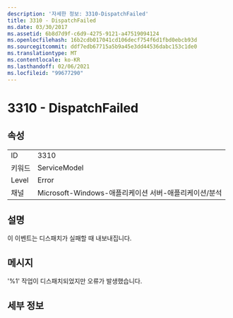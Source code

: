```yaml
---
description: '자세한 정보: 3310-DispatchFailed'
title: 3310 - DispatchFailed
ms.date: 03/30/2017
ms.assetid: 6b8d7d9f-c6d9-4275-9121-a47519094124
ms.openlocfilehash: 16b2cdb017041cd106decf754f6d1fbd0ebcb93d
ms.sourcegitcommit: ddf7edb67715a5b9a45e3dd44536dabc153c1de0
ms.translationtype: MT
ms.contentlocale: ko-KR
ms.lasthandoff: 02/06/2021
ms.locfileid: "99677290"
---
```

# <a name="3310---dispatchfailed"></a>3310 - DispatchFailed

## <a name="properties"></a>속성  
  
|||  
|-|-|  
|ID|3310|  
|키워드|ServiceModel|  
|Level|Error|  
|채널|Microsoft-Windows-애플리케이션 서버-애플리케이션/분석|  
  
## <a name="description"></a>설명  

 이 이벤트는 디스패치가 실패할 때 내보내집니다.  
  
## <a name="message"></a>메시지  

 '%1' 작업이 디스패치되었지만 오류가 발생했습니다.  
  
## <a name="details"></a>세부 정보
